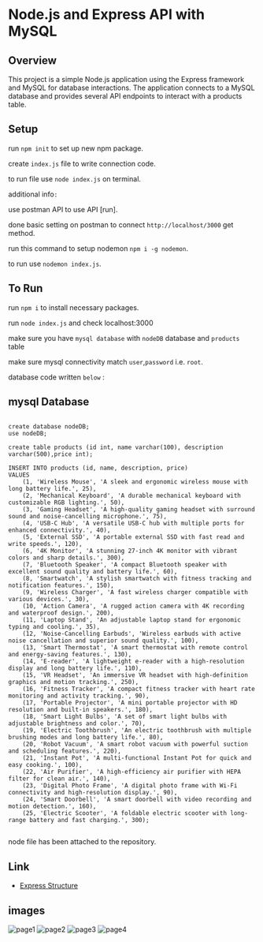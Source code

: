 
# Node.js and Express API with MySQL


## Overview
This project is a simple Node.js application using the Express framework and MySQL for database interactions. The application connects to a MySQL database and provides several API endpoints to interact with a products table.
## Setup


run `npm init` to set up new npm package.

create `index.js` file to write connection code.

to run file use `node index.js` on terminal.

additional info`:`

use postman API to use API [run].

done basic setting on postman to connect `http://localhost/3000` get method.

run this command to setup nodemon `npm i -g nodemon`.

to run use `nodemon index.js`.





## To Run

run `npm i` to install necessary packages.

run `node index.js` and check localhost:3000

make sure you have `mysql database` with `nodeDB` database and `products` table

make sure mysql connectivity match `user`,`password` i.e. `root`.

database code written `below` :
## mysql Database

```mysql

create database nodeDB;
use nodeDB;

create table products (id int, name varchar(100), description varchar(500),price int);

INSERT INTO products (id, name, description, price)
VALUES
    (1, 'Wireless Mouse', 'A sleek and ergonomic wireless mouse with long battery life.', 25),
    (2, 'Mechanical Keyboard', 'A durable mechanical keyboard with customizable RGB lighting.', 50),
    (3, 'Gaming Headset', 'A high-quality gaming headset with surround sound and noise-cancelling microphone.', 75),
    (4, 'USB-C Hub', 'A versatile USB-C hub with multiple ports for enhanced connectivity.', 40),
    (5, 'External SSD', 'A portable external SSD with fast read and write speeds.', 120),
    (6, '4K Monitor', 'A stunning 27-inch 4K monitor with vibrant colors and sharp details.', 300),
    (7, 'Bluetooth Speaker', 'A compact Bluetooth speaker with excellent sound quality and battery life.', 60),
    (8, 'Smartwatch', 'A stylish smartwatch with fitness tracking and notification features.', 150),
    (9, 'Wireless Charger', 'A fast wireless charger compatible with various devices.', 30),
    (10, 'Action Camera', 'A rugged action camera with 4K recording and waterproof design.', 200),
    (11, 'Laptop Stand', 'An adjustable laptop stand for ergonomic typing and cooling.', 35),
    (12, 'Noise-Cancelling Earbuds', 'Wireless earbuds with active noise cancellation and superior sound quality.', 100),
    (13, 'Smart Thermostat', 'A smart thermostat with remote control and energy-saving features.', 130),
    (14, 'E-reader', 'A lightweight e-reader with a high-resolution display and long battery life.', 110),
    (15, 'VR Headset', 'An immersive VR headset with high-definition graphics and motion tracking.', 250),
    (16, 'Fitness Tracker', 'A compact fitness tracker with heart rate monitoring and activity tracking.', 90),
    (17, 'Portable Projector', 'A mini portable projector with HD resolution and built-in speakers.', 180),
    (18, 'Smart Light Bulbs', 'A set of smart light bulbs with adjustable brightness and color.', 70),
    (19, 'Electric Toothbrush', 'An electric toothbrush with multiple brushing modes and long battery life.', 80),
    (20, 'Robot Vacuum', 'A smart robot vacuum with powerful suction and scheduling features.', 220),
    (21, 'Instant Pot', 'A multi-functional Instant Pot for quick and easy cooking.', 100),
    (22, 'Air Purifier', 'A high-efficiency air purifier with HEPA filter for clean air.', 140),
    (23, 'Digital Photo Frame', 'A digital photo frame with Wi-Fi connectivity and high-resolution display.', 90),
    (24, 'Smart Doorbell', 'A smart doorbell with video recording and motion detection.', 160),
    (25, 'Electric Scooter', 'A foldable electric scooter with long-range battery and fast charging.', 300);


```
node file has been attached to the repository.


## Link

 - [Express Structure](https://expressjs.com/en/starter/hello-world.html)



## images
![page1](https://github.com/user-attachments/assets/417dbfd2-4bd7-43a3-b5a2-1a69f9790083)
![page2](https://github.com/user-attachments/assets/f08ee967-a60f-4f9e-b04f-faa993cbdc38)
![page3](https://github.com/user-attachments/assets/942276eb-bf32-42b7-bd89-0c3e35093e00)
![page4](https://github.com/user-attachments/assets/8209ab72-5887-41c4-822d-add749887256)


